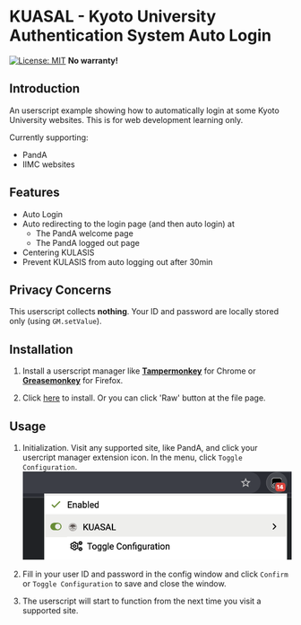 # KUASAL - Kyoto University Authentication System Auto Login

[![License: MIT](https://img.shields.io/badge/License-MIT-yellow.svg)](https://opensource.org/licenses/MIT)
**No warranty!**

## Introduction

An userscript example showing how to automatically login at some Kyoto University websites. This is for web development learning only.

Currently supporting:
- PandA
- IIMC websites

## Features

- Auto Login
- Auto redirecting to the login page (and then auto login) at
  - The PandA welcome page
  - The PandA logged out page
- Centering KULASIS
- Prevent KULASIS from auto logging out after 30min

## Privacy Concerns

This userscript collects **nothing**. Your ID and password are locally stored only (using `GM.setValue`).

## Installation

1. Install a userscript manager like [**Tampermonkey**](https://chrome.google.com/webstore/detail/tampermonkey/dhdgffkkebhmkfjojejmpbldmpobfkfo?hl=zh-CN) for Chrome or [**Greasemonkey**](https://addons.mozilla.org/en-US/firefox/addon/greasemonkey/) for Firefox.

2. Click [here](https://github.com/E011011101001/KUASAL/raw/main/KUASAL.user.js) to install. Or you can click 'Raw' button at the file page.

## Usage

1. Initialization. Visit any supported site, like PandA, and click your usercript manager extension icon. In the menu, click `Toggle Configuration`.
![](https://raw.githubusercontent.com/E011011101001/KUASAL/main/imgs/menu.png)

2. Fill in your user ID and password in the config window and click `Confirm` or `Toggle Configuration` to save and close the window.

3. The userscript will start to function from the next time you visit a supported site.
